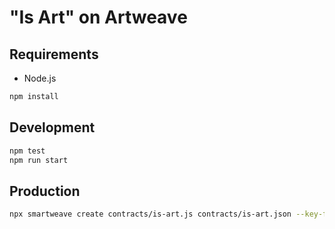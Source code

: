 # "Is Art" on Artweave

## Requirements

* Node.js

```sh
npm install
```

## Development

```sh
npm test
npm run start
```

## Production

```sh
npx smartweave create contracts/is-art.js contracts/is-art.json --key-file [YOUR KEYFILE]
```
